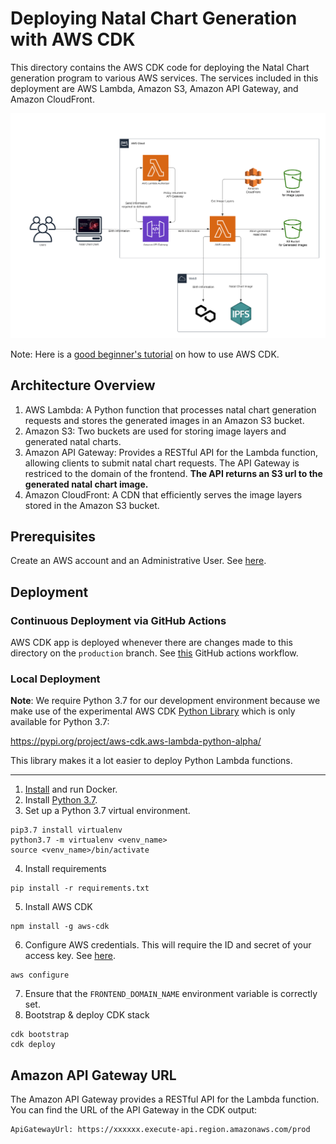 # Deploying Natal Chart Generation with AWS CDK

This directory contains the AWS CDK code for deploying the Natal Chart generation program to various AWS
services. The services included in this deployment are AWS Lambda, Amazon S3, Amazon API Gateway, and Amazon
CloudFront.

![High-level Architecture Diagram](./assets/aws_architecture.png)

Note: Here is a [good beginner's tutorial](https://cdkworkshop.com/) on how to use AWS CDK.

## Architecture Overview

1. AWS Lambda: A Python function that processes natal chart generation requests and stores the generated images in an Amazon S3 bucket.
2. Amazon S3: Two buckets are used for storing image layers and generated natal charts.
3. Amazon API Gateway: Provides a RESTful API for the Lambda function, allowing clients to submit natal chart requests. The API Gateway is restriced to the domain of the frontend. **The API returns an S3 url to the generated natal chart image.** 
4. Amazon CloudFront: A CDN that efficiently serves the image layers stored in the Amazon S3 bucket.

## Prerequisites

Create an AWS account and an Administrative User. See [here](https://cdkworkshop.com/15-prerequisites/200-account.html).

## Deployment

### Continuous Deployment via GitHub Actions

AWS CDK app is deployed whenever there are changes made to this directory on the `production` branch. See [this](../.github/workflows/deploy-cdk-stack.yml) GitHub actions workflow.

### Local Deployment

**Note**: We require Python 3.7 for our development environment because we make use of
the experimental AWS CDK [Python Library](https://docs.aws.amazon.com/cdk/api/v2/python/aws_cdk.aws_lambda_python_alpha/README.html)
which is only available for Python 3.7:

https://pypi.org/project/aws-cdk.aws-lambda-python-alpha/


This library makes it a lot easier to deploy Python Lambda functions.

---

1. [Install](https://docs.docker.com/engine/install/) and run Docker.
2. Install [Python 3.7](https://www.python.org/downloads/release/python-370/).
3. Set up a Python 3.7 virtual environment.
```
pip3.7 install virtualenv
python3.7 -m virtualenv <venv_name>
source <venv_name>/bin/activate
```
4. Install requirements
```
pip install -r requirements.txt
```
5. Install AWS CDK
```
npm install -g aws-cdk
``` 
6. Configure AWS credentials. This will require the ID and secret of your access key. See [here](https://docs.aws.amazon.com/powershell/latest/userguide/pstools-appendix-sign-up.html).
```
aws configure
```
7. Ensure that the `FRONTEND_DOMAIN_NAME` environment variable is correctly set.
8. Bootstrap & deploy CDK stack
```
cdk bootstrap
cdk deploy 
```

## Amazon API Gateway URL

The Amazon API Gateway provides a RESTful API for the Lambda function.
You can find the URL of the API Gateway in the CDK output:
```
ApiGatewayUrl: https://xxxxxx.execute-api.region.amazonaws.com/prod

```
